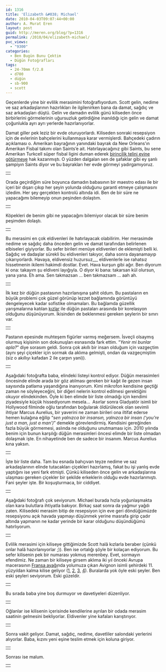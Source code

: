 ```yaml
---
id: 1316
title: 'Elizabeth &#038; Michael'
date: 2010-04-03T09:07:44+00:00
author: A. Murat Eren
layout: post
guid: http://meren.org/blog/?p=1316
permalink: /2010/04/elizabeth-michael/
pvc_views:
  - "9300"
categories:
  - Ben Bugün Bunu Çektim
  - Düğün Fotoğrafları
tags:
  - 24-70mm f/2.8
  - d700
  - düğün
  - sb-900
  - scott
---
```

Geçenlerde yine bir evlilik merasimini fotoğraflıyordum. Scott gelin, nedime ve saz arkadaşlarının hazırlıkları ile ilgilenirken bana da damat, sağdıç ve saz arkadaşları düştü. Gelin ve damadın evlilik günü kiliseden önce birbirlerini görmelerinin uğursuzluk getirdiğine inanıldığı için gelin ve damat çoğunlukla ayrı ayrı yerlerde hazırlanıyorlar.

Damat giller pek leziz bir evde oturuyorlardı. Kiliseden sonraki resepsiyon için de evlerinin bahçelerini kullanmaya karar vermişlerdi. Bahçedeki çadırın açıklaması o. Amerikan bayrağının yanındaki bayrak da New Orleans&#8217;ın Amerikan Fisbal takımı olan Saints&#8217;e ait. Hatırlayacağınız gibi Saints, bu sene Amerikan Turkcell süper fisbal ligini duman ederek [birincilik telini evine götürmeye](http://meren.org/blog/2010/02/super-bowl-esnasinda-french-quarter-new-orleans/) hak kazanmıştı. O yüzden dalgalan sen de şafaklar gibi ey şanlı şampiyın Saints diyor ve bu bayrakları her evde görmeyi yadırgamıyoruz.

<table border="0" width="100%">
  <tr>
    <td align="center">
      <img src="http://lh3.ggpht.com/_x7Afx6WcB1c/S7ae021ZiVI/AAAAAAAAIpk/okuEUDxfthg/s800/liz-michael-54.jpg" alt="" />
    </td>
  </tr>
</table>

Orada geçirdiğim süre boyunca damadın babasının bir maestro edası ile bir içeri bir dışarı çıkıp her şeyin yolunda olduğunu garanti etmeye çalışmasını izledim. Her şey gerçekten kontrolü altında idi. Ben de bir süre ne yapacağımı bilemeyip onun peşinden dolaştım.

<table border="0" width="100%">
  <tr>
    <td align="center">
      <img src="http://lh5.ggpht.com/_x7Afx6WcB1c/S7aewcaJERI/AAAAAAAAIoo/UAk-HEegIaw/s800/liz-michael-01.jpg" alt="" />
    </td>
  </tr>
</table>

Köpekleri de benim gibi ne yapacağını bilemiyor olacak bir süre benim peşimden dolaştı.

<table border="0" width="100%">
  <tr>
    <td align="center">
      <img src="http://lh5.ggpht.com/_x7Afx6WcB1c/S7aewpTc5XI/AAAAAAAAIos/S-d1IUACyf0/s800/liz-michael-06.jpg" alt="" />
    </td>
  </tr>
</table>

Bu merasimi en çok eldivenleri ile hatırlayacak olabilirim. Her merasimde nedime ve sağdıç daha önceden gelin ve damat tarafından belirlenen elbiseleri giyiyorlar. Bu sefer birileri menüye eldivenleri de eklemişti belli ki. Sağdıç ve dadaşlar sürekli bu eldivenleri takıyor, daha sonra dayanamayıp çıkarıyorlardı. Havaya, eldivensiz huzursuz_,_ eldivenlerle ise rahatsız hissetmenin ikilemi hakimdi dostlar. Evet. Hava kurşun gibi ağır. Ben diyorum ki ona: takayım şu eldiveni layığıyla. O diyor ki bana: takarsan kül olursun, yana yana. Eh ama. Sen takmazsan &#8230; ben takmazsam &#8230; aah ah.

<table border="0" width="100%">
  <tr>
    <td align="center">
      <img src="http://lh3.ggpht.com/_x7Afx6WcB1c/S7aeyq8ejtI/AAAAAAAAIpE/F8_4ibubGuQ/s800/liz-michael-12.jpg" alt="" />
    </td>
  </tr>
</table>

İlk kez bir düğün pastasının hazırlanışına şahit oldum. Bu pastaların en büyük problemi çok güzel görünüp lezzet bağlamında görüntüyü dengeleyecek kadar sofistike olmamaları. Bu bağlamda güzellik yarışmalarına katılan [kızlar](http://www.youtube.com/watch?v=lj3iNxZ8Dww) ile düğün pastaları arasında bir korelasyon olduğunu düşünüyorum. İkisinden de beklenmesi gereken şeylerin bir sınırı var.

<table border="0" width="100%">
  <tr>
    <td align="center">
      <img src="http://lh6.ggpht.com/_x7Afx6WcB1c/S7aexHf_v2I/AAAAAAAAIow/LyTGxOGXyuo/s800/liz-michael-100.jpg" alt="" />
    </td>
  </tr>
</table>

Pastanın epesinde muhteşem figürler varmış meğersem. İsveçli olsaymış olurmuş kişisinin son dokunuşları esnasında fark ettim. &#8220;_Yenir mi bunlar apla?_&#8221; diye sorasım geldi. Sonra çok akıllı bir insan olduğum için vazgeçtim (aynı şeyi çiçekler için sormak da aklıma gelmişti, ondan da vazgeçmiştim (siz o akıllıyı kafadan 2 ile çarpın yani)).

<table border="0" width="100%">
  <tr>
    <td align="center">
      <img src="http://lh4.ggpht.com/_x7Afx6WcB1c/S7aexpYTUPI/AAAAAAAAIo4/dR5_D6ImjeY/s800/liz-michael-106.jpg" alt="" />
    </td>
  </tr>
</table>

Aşağıdaki fotoğrafta baba, elindeki listeyi kontrol ediyor. Düğün merasimleri öncesinde elinde arada bir göz atılması gereken bir kağıt ile gezen insan sayısında patlama yaşandığına inanıyorum. Kimi mikrofon kendisine geçtiği zaman ne söyleyeceğini, bir diğeri nelerin kontrol edilmesi gerektiğini okuyor elindekinden. Öyle ki ben elimde bir liste olmadığı için kendimi ziyadesiyle küçük hissediyorum mesela&#8230;  Asırlar sonra Gladyatör isimli bir Hollywood filminde oğlu tarafından boğularak öldürülecek olan sevimli ihtiyar Marcus Aurelius, bir yaverini ne zaman birileri ona iltifat ederse hemen kulağına eğilip &#8220;_sen yalnızca bir insansın, yalnızca bir insan (&#8216;you&#8217;re just a man, just a man&#8217;)_&#8221; demekle görevlendirmiş. Kendisini gereğinden fazla büyük görmemesi, aslında ne olduğunu unutmaması için. 2010 yılında benim için bunun karşılığı düğün merasimleri öncesi elimde bir liste olmadan dolaşmak işte. En nihayetinde ben de sadece bir insanım. Marcus Aurelius kına yaksın.

<table border="0" width="100%">
  <tr>
    <td align="center">
      <img src="http://lh6.ggpht.com/_x7Afx6WcB1c/S7aexbPOfMI/AAAAAAAAIo0/45LpBOCCLT4/s800/liz-michael-104.jpg" alt="" />
    </td>
  </tr>
</table>

İşte bir liste daha. Tam bu esnada bahçıvan teyze nedime ve saz arkadaşlarının elinde tutacakları çiçekleri hazırlamış, fakat bu işi yanlış evde yaptığını ise yeni fark etmişti. Çünkü kiliseden önce gelin ve arkadaşlarına ulaşması gereken çiçekler bir şekilde erkeklerin olduğu evde hazırlanmıştı. Fani şeyler işte. Bir koşuşturmaca, bir ciddiyet.

<table border="0" width="100%">
  <tr>
    <td align="center">
      <img src="http://lh5.ggpht.com/_x7Afx6WcB1c/S7ae1C1SXpI/AAAAAAAAIpo/U8aL8W_LYaA/s800/liz-michael-55.jpg" alt="" />
    </td>
  </tr>
</table>

Aşağıdaki fotoğrafı çok seviyorum. Michael burada hızla yoğunlaşmakta olan kara bulutlara ihtiyatla bakıyor. Birkaç saat sonra da yağmur yağdı zaten. Kilisedeki merasim bitip de resepsiyon için eve geri döndüğümüzde resepsiyonu açık havada yapmayı düşünmek yerine masrafa girip çadır altında yapmanın ne kadar yerinde bir karar olduğunu düşündüğümü hatırlıyorum.

<table border="0" width="100%">
  <tr>
    <td align="center">
      <img src="http://lh5.ggpht.com/_x7Afx6WcB1c/S7ae1_u35XI/AAAAAAAAIpw/A9HQ5EnJhIY/s800/liz-michael-65.jpg" alt="" />
    </td>
  </tr>
</table>

Evlilik merasimi için kiliseye gittiğimizde Scott halâ kızlarla beraber (çünkü onlar halâ hazırlanıyorlar ;)). Ben ise ortalığı şöyle bir kolaçan ediyorum. Bu sefer kilisenin pek bir numarası yokmuş merenbey. Evet, sormayın efendimiz. Ne zaman bir kiliseye girsem aklıma iki yıl önceki Avrupa macerasının [Fransa ayağı](http://meren.org/blog/2008/08/avrupada-3800km-bolum-2/)nda yolumuza çıkan Avignon isimli şehirdeki 11. yüzyıldan kalma kilise geliyor ([1](http://picasaweb.google.com/a.murat.eren/SpainFranceTrip#5236712084422735026), [2](http://picasaweb.google.com/a.murat.eren/SpainFranceTrip#5236712105907145282), [3](http://picasaweb.google.com/a.murat.eren/SpainFranceTrip#5236712108613580450), [4](http://picasaweb.google.com/a.murat.eren/SpainFranceTrip#5236712111761255298)). Buralarda yok öyle eski şeyler. Ben eski şeyleri seviyorum. Eski güzeldir.

<table border="0" width="100%">
  <tr>
    <td align="center">
      <img src="http://lh3.ggpht.com/_x7Afx6WcB1c/S7aex8_dA9I/AAAAAAAAIo8/LP5Pwx5Deck/s800/liz-michael-109.jpg" alt="" />
    </td>
  </tr>
</table>

Bu sırada baba yine boş durmuyor ve davetiyeleri düzenliyor.

<table border="0" width="100%">
  <tr>
    <td align="center">
      <img src="http://lh5.ggpht.com/_x7Afx6WcB1c/S7aeyMK2qQI/AAAAAAAAIpA/-GEDck1EHeE/s800/liz-michael-113.jpg" alt="" />
    </td>
  </tr>
</table>

Oğlanlar ise kilisenin içerisinde kendilerine ayrılan bir odada merasim saatinin gelmesini bekliyorlar. Eldivenler yine kafaları karıştırıyor.

<table border="0" width="100%">
  <tr>
    <td align="center">
      <img src="http://lh4.ggpht.com/_x7Afx6WcB1c/S7aezDkBcuI/AAAAAAAAIpI/CQ6G0coe-IQ/s800/liz-michael-130.jpg" alt="" />
    </td>
  </tr>
</table>

Sonra vakit geliyor. Damat, sağdıç, nedime, davetliler salondaki yerlerini alıyorlar. Baba, kızını yeni eşine teslim etmek için koluna giriyor.

<table border="0" width="100%">
  <tr>
    <td align="center">
      <img src="http://lh5.ggpht.com/_x7Afx6WcB1c/S7aezl0U0hI/AAAAAAAAIpQ/U9ezfN7aKmk/s800/liz-michael-180.jpg" alt="" />
    </td>
  </tr>
</table>

Sonrası ise malum.

<table border="0" width="100%">
  <tr>
    <td align="center">
      <img src="http://lh5.ggpht.com/_x7Afx6WcB1c/S7aezm28K9I/AAAAAAAAIpU/U_FPU2hk5r8/s800/liz-michael-189.jpg" alt="" />
    </td>
  </tr>
</table>